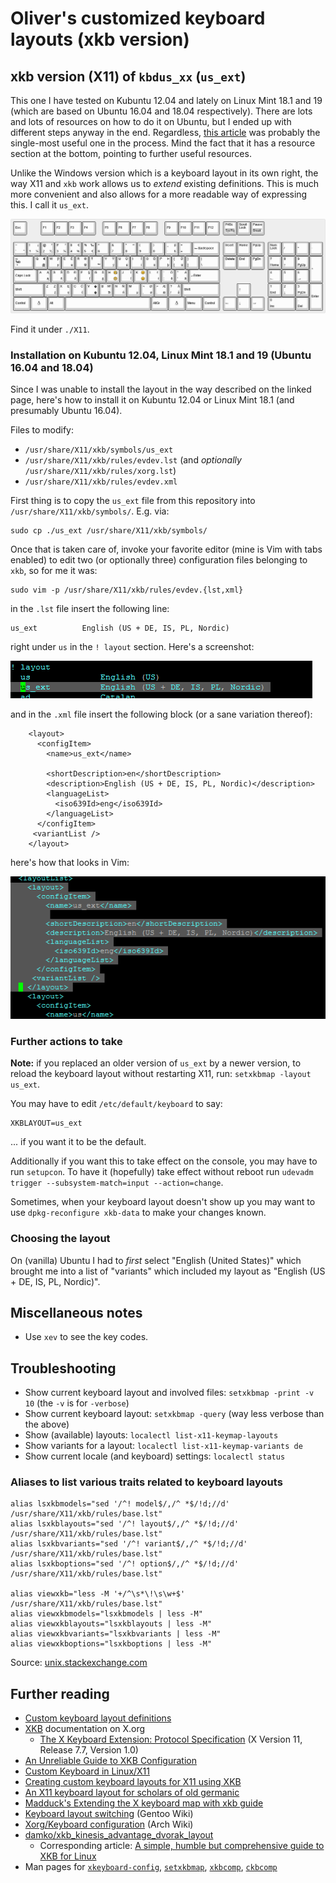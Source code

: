 ﻿# Oliver's customized keyboard layouts (xkb version)

## xkb version (X11) of `kbdus_xx` (`us_ext`)

This one I have tested on Kubuntu 12.04 and lately on Linux Mint 18.1 and 19 (which are based on Ubuntu 16.04 and 18.04 respectively). There are lots and lots of resources on how to do it on Ubuntu, but I ended up with different steps anyway in the end. Regardless, [this article](http://michal.kosmulski.org/computing/articles/custom-keyboard-layouts-xkb.html) was probably the single-most useful one in the process. Mind the fact that it has a resource section at the bottom, pointing to further useful resources.

Unlike the Windows version which is a keyboard layout in its own right, the way X11 and `xkb` work allows us to *extend* existing definitions. This is much more convenient and also allows for a more readable way of expressing this. I call it `us_ext`.

![Full layout](us_ext.png)

Find it under `./X11`.

### Installation on Kubuntu 12.04, Linux Mint 18.1 and 19 (Ubuntu 16.04 and 18.04)

Since I was unable to install the layout in the way described on the linked page, here's how to install it on Kubuntu 12.04 or Linux Mint 18.1 (and presumably Ubuntu 16.04).

Files to modify:

* `/usr/share/X11/xkb/symbols/us_ext`
* `/usr/share/X11/xkb/rules/evdev.lst` (and _optionally_ `/usr/share/X11/xkb/rules/xorg.lst`)
* `/usr/share/X11/xkb/rules/evdev.xml`

First thing is to copy the `us_ext` file from this repository into `/usr/share/X11/xkb/symbols/`. E.g. via:

    sudo cp ./us_ext /usr/share/X11/xkb/symbols/

Once that is taken care of, invoke your favorite editor (mine is Vim with tabs enabled) to edit two (or optionally three) configuration files belonging to `xkb`, so for me it was:

    sudo vim -p /usr/share/X11/xkb/rules/evdev.{lst,xml}

in the `.lst` file insert the following line:

    us_ext          English (US + DE, IS, PL, Nordic)

right under `us` in the `! layout` section. Here's a screenshot:

![The screenshot](../images/evdev_lst.png)

and in the `.xml` file insert the following block (or a sane variation thereof):

```
    <layout>
      <configItem>
        <name>us_ext</name>

        <shortDescription>en</shortDescription>
        <description>English (US + DE, IS, PL, Nordic)</description>
        <languageList>
          <iso639Id>eng</iso639Id>
        </languageList>
      </configItem>
     <variantList />
    </layout>
```

here's how that looks in Vim:

![The screenshot](../images/evdev_xml.png)

### Further actions to take

**Note:** if you replaced an older version of `us_ext` by a newer version, to reload the keyboard layout without restarting X11, run: `setxkbmap -layout us_ext`.

You may have to edit `/etc/default/keyboard` to say:

```
XKBLAYOUT=us_ext
```

... if you want it to be the default.

Additionally if you want this to take effect on the console, you may have to run `setupcon`. To have it (hopefully) take effect without reboot run `udevadm trigger --subsystem-match=input --action=change`.

Sometimes, when your keyboard layout doesn't show up you may want to use `dpkg-reconfigure xkb-data` to make your changes known.

### Choosing the layout

On (vanilla) Ubuntu I had to _first_ select "English (United States)" which brought me into a list of "variants" which included my layout as "English (US + DE, IS, PL, Nordic)".

## Miscellaneous notes

* Use `xev` to see the key codes.

## Troubleshooting

* Show current keyboard layout and involved files: `setxkbmap -print -v 10` (the `-v` is for `-verbose`)
* Show current keyboard layout: `setxkbmap -query` (way less verbose than the above)
* Show (available) layouts: `localectl list-x11-keymap-layouts`
* Show variants for a layout: `localectl list-x11-keymap-variants de`
* Show current locale (and keyboard) settings: `localectl status`

### Aliases to list various traits related to keyboard layouts

```
alias lsxkbmodels="sed '/^! model$/,/^ *$/!d;//d' /usr/share/X11/xkb/rules/base.lst"
alias lsxkblayouts="sed '/^! layout$/,/^ *$/!d;//d' /usr/share/X11/xkb/rules/base.lst"
alias lsxkbvariants="sed '/^! variant$/,/^ *$/!d;//d' /usr/share/X11/xkb/rules/base.lst"
alias lsxkboptions="sed '/^! option$/,/^ *$/!d;//d' /usr/share/X11/xkb/rules/base.lst"

alias viewxkb="less -M '+/^\s*\!\s\w+$' /usr/share/X11/xkb/rules/base.lst"
alias viewxkbmodels="lsxkbmodels | less -M"
alias viewxkblayouts="lsxkblayouts | less -M"
alias viewxkbvariants="lsxkbvariants | less -M"
alias viewxkboptions="lsxkboptions | less -M"
```

Source: [unix.stackexchange.com](https://unix.stackexchange.com/a/356782)

## Further reading

* [Custom keyboard layout definitions](https://help.ubuntu.com/community/Custom%20keyboard%20layout%20definitions)
* [XKB](https://www.x.org/wiki/XKB/) documentation on X.org
    * [The X Keyboard Extension: Protocol Specification](https://www.x.org/archive//current/doc/kbproto/xkbproto.html) (X Version 11, Release 7.7, Version 1.0)
* [An Unreliable Guide to XKB Configuration](https://www.charvolant.org/doug/xkb/)
* [Custom Keyboard in Linux/X11](https://people.uleth.ca/~daniel.odonnell/Blog/custom-keyboard-in-linuxx11)
* [Creating custom keyboard layouts for X11 using XKB](https://michal.kosmulski.org/computing/articles/custom-keyboard-layouts-xkb.html)
* [An X11 keyboard layout for scholars of old germanic](https://swanrad.ch/an-x11-keyboard-layout-for-scholars-of-old-germanic/)
* [Madduck's Extending the X keyboard map with xkb guide](https://web.archive.org/web/20170825051821/http://madduck.net:80/docs/extending-xkb/)
* [Keyboard layout switching](https://wiki.gentoo.org/wiki/Keyboard_layout_switching) (Gentoo Wiki)
* [Xorg/Keyboard configuration](https://wiki.archlinux.org/title/Xorg/Keyboard_configuration) (Arch Wiki)
* [damko/xkb_kinesis_advantage_dvorak_layout](https://github.com/damko/xkb_kinesis_advantage_dvorak_layout)
    * Corresponding article: [A simple, humble but comprehensive guide to XKB for Linux](https://medium.com/@damko/a-simple-humble-but-comprehensive-guide-to-xkb-for-linux-6f1ad5e13450)
* Man pages for [`xkeyboard-config`](https://man.archlinux.org/man/xkeyboard-config.7.en), [`setxkbmap`](https://man.archlinux.org/man/setxkbmap.1), [`xkbcomp`](https://man.archlinux.org/man/xkbcomp.1), [`ckbcomp`](https://www.mankier.com/1/ckbcomp)
